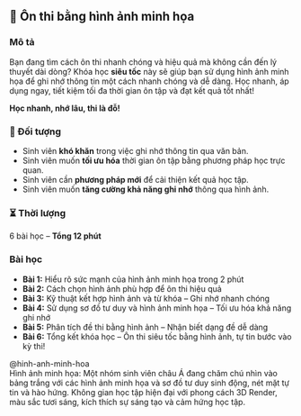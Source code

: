 ## 📌 Ôn thi bằng hình ảnh minh họa

### Mô tả  
Bạn đang tìm cách ôn thi nhanh chóng và hiệu quả mà không cần đến lý thuyết dài dòng? Khóa học **siêu tốc** này sẽ giúp bạn sử dụng hình ảnh minh họa để ghi nhớ thông tin một cách nhanh chóng và dễ dàng. Học nhanh, áp dụng ngay, tiết kiệm tối đa thời gian ôn tập và đạt kết quả tốt nhất!  

**Học nhanh, nhớ lâu, thi là đỗ!**

### 🎯 Đối tượng  
- Sinh viên **khó khăn** trong việc ghi nhớ thông tin qua văn bản.  
- Sinh viên muốn **tối ưu hóa** thời gian ôn tập bằng phương pháp học trực quan.  
- Sinh viên cần **phương pháp mới** để cải thiện kết quả học tập.  
- Sinh viên muốn **tăng cường khả năng ghi nhớ** thông qua hình ảnh.  

### ⏳ Thời lượng  
6 bài học – **Tổng 12 phút**

### Bài học  
- **Bài 1:** Hiểu rõ sức mạnh của hình ảnh minh họa trong 2 phút  
- **Bài 2:** Cách chọn hình ảnh phù hợp để ôn thi hiệu quả  
- **Bài 3:** Kỹ thuật kết hợp hình ảnh và từ khóa – Ghi nhớ nhanh chóng  
- **Bài 4:** Sử dụng sơ đồ tư duy và hình ảnh minh họa – Tối ưu hóa khả năng ghi nhớ  
- **Bài 5:** Phân tích đề thi bằng hình ảnh – Nhận biết dạng đề dễ dàng  
- **Bài 6:** Tổng kết khóa học – Ôn thi siêu tốc bằng hình ảnh, tự tin bước vào kỳ thi!  

@hinh-anh-minh-hoa  
Hình ảnh minh họa: Một nhóm sinh viên châu Á đang chăm chú nhìn vào bảng trắng với các hình ảnh minh họa và sơ đồ tư duy sinh động, nét mặt tự tin và hào hứng. Không gian học tập hiện đại với phong cách 3D Render, màu sắc tươi sáng, kích thích sự sáng tạo và cảm hứng học tập.